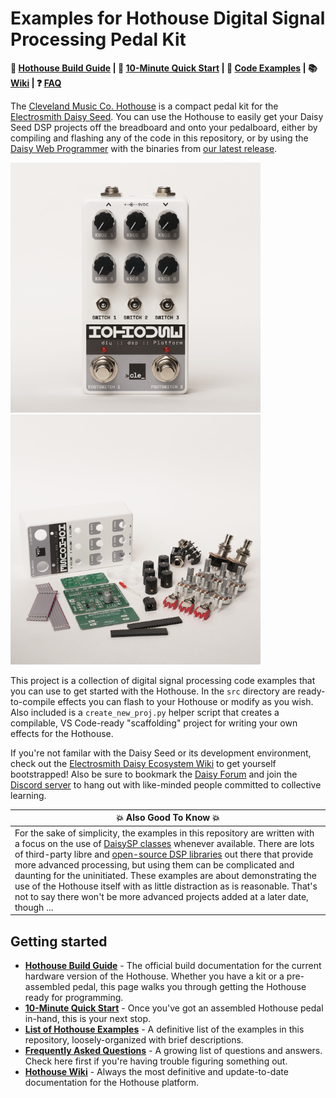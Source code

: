 # Examples for Hothouse Digital Signal Processing Pedal Kit

**:wrench: [Hothouse Build Guide](https://github.com/clevelandmusicco/HothouseExamples/wiki/Cleveland-Music-Co.-Hothouse-DIY-Digital-Signal-Processing-Pedal-Kit-Build-Guide-(Stereo-Version)) | :rocket: [10-Minute Quick Start](https://github.com/clevelandmusicco/HothouseExamples/wiki/10%E2%80%90Minute-Quick-Start) | :page_facing_up: [Code Examples](https://github.com/clevelandmusicco/HothouseExamples/wiki/Hothouse-Examples) | :books: [Wiki](https://github.com/clevelandmusicco/HothouseExamples/wiki) | :question: [FAQ](https://github.com/clevelandmusicco/HothouseExamples/wiki/Frequently-Asked-Questions)**

The [Cleveland Music Co. Hothouse](https://clevelandmusicco.com/hothouse-diy-digital-signal-processing-platform-kit/) is a compact pedal kit for the [Electrosmith Daisy Seed](https://electro-smith.com/products/daisy-seed). You can use the Hothouse to easily get your Daisy Seed DSP projects off the breadboard and onto your pedalboard, either by compiling and flashing any of the code in this repository, or by using the [Daisy Web Programmer](https://electro-smith.github.io/Programmer/) with the binaries from [our latest release](https://github.com/clevelandmusicco/HothouseExamples/releases).

<img src="./resources/hothouse-front-553px.png" alt="Cleveland Music Co. Hothouse Pedal" style="height:400px; width:400px;"/><img src="./resources/hothouse-kit-553px.png" alt="Cleveland Music Co. Hothouse Kit" style="height:400px; width:400px;"/>

This project is a collection of digital signal processing code examples that you can use to get started with the Hothouse. In the `src` directory are ready-to-compile effects you can flash to your Hothouse or modify as you wish. Also included is a `create_new_proj.py` helper script that creates a compilable, VS Code-ready "scaffolding" project for writing your own effects for the Hothouse.

If you're not familar with the Daisy Seed or its development environment, check out the [Electrosmith Daisy Ecosystem Wiki](https://github.com/electro-smith/DaisyWiki/wiki) to get yourself bootstrapped! Also be sure to bookmark the [Daisy Forum](https://forum.electro-smith.com/) and join the [Discord server](https://discord.gg/SuCtUsbD) to hang out with like-minded people committed to collective learning.

| 💥 Also Good To Know 💥 |
|-|
| For the sake of simplicity, the examples in this repository are written with a focus on the use of [DaisySP classes](https://electro-smith.github.io/DaisySP/annotated.html) whenever available. There are lots of third-party libre and [open-source DSP libraries](https://search.brave.com/search?q=open+source+%28inpage%3Adsp+OR+inpage%3A%22digital+signal+processing%22%29+libraries&source=web) out there that provide more advanced processing, but using them can be complicated and daunting for the uninitiated. These examples are about demonstrating the use of the Hothouse itself with as little distraction as is reasonable. That's not to say there won't be more advanced projects added at a later date, though ... |

## Getting started

* [**Hothouse Build Guide**](https://github.com/clevelandmusicco/HothouseExamples/wiki/Cleveland-Music-Co.-Hothouse-DIY-Digital-Signal-Processing-Pedal-Kit-Build-Guide-(Stereo-Version)) - The official build documentation for the current hardware version of the Hothouse. Whether you have a kit or a pre-assembled pedal, this page walks you through getting the Hothouse ready for programming.
* [**10-Minute Quick Start**](https://github.com/clevelandmusicco/HothouseExamples/wiki/10%E2%80%90Minute-Quick-Start) - Once you've got an assembled Hothouse pedal in-hand, this is your next stop.
* [**List of Hothouse Examples**](https://github.com/clevelandmusicco/HothouseExamples/wiki/Hothouse-Examples) - A definitive list of the examples in this repository, loosely-organized with brief descriptions.
* [**Frequently Asked Questions**](https://github.com/clevelandmusicco/HothouseExamples/wiki/Frequently-Asked-Questions) - A growing list of questions and answers. Check here first if you're having trouble figuring something out.
* [**Hothouse Wiki**](https://github.com/clevelandmusicco/HothouseExamples/wiki) - Always the most definitive and update-to-date documentation for the Hothouse platform.
